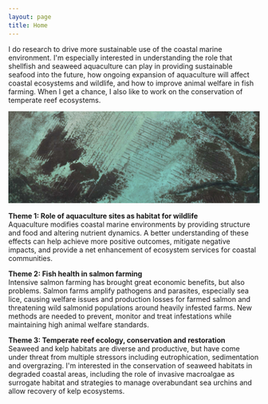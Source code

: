 ```yaml
---
layout: page
title: Home
---
```


I do research to drive more sustainable use of the coastal marine environment. I'm especially interested in understanding the role that shellfish and seaweed aquaculture can play in providing sustainable seafood into the future, how ongoing expansion of aquaculture will affect coastal ecosystems and wildlife, and how to improve animal welfare in fish farming. When I get a chance, I also like to work on the conservation of temperate reef ecosystems.  

![Satellite image of oyster farm, Tasmania](images/oyster-farm-tas.jpeg)  

**Theme 1: Role of aquaculture sites as habitat for wildlife**  
Aquaculture modifies coastal marine environments by providing structure and food and altering nutrient dynamics. A better understanding of these effects can help achieve more positive outcomes, mitigate negative impacts, and provide a net enhancement of ecosystem services for coastal communities.  
  
**Theme 2: Fish health in salmon farming**  
Intensive salmon farming has brought great economic benefits, but also problems. Salmon farms amplify pathogens and parasites, especially sea lice, causing welfare issues and production losses for farmed salmon and threatening wild salmonid populations around heavily infested farms. New methods are needed to prevent, monitor and treat infestations while maintaining high animal welfare standards.  
  
**Theme 3: Temperate reef ecology, conservation and restoration**  
Seaweed and kelp habitats are diverse and productive, but have come under threat from multiple stressors including eutrophication, sedimentation and overgrazing. I'm interested in the conservation of seaweed habitats in degraded coastal areas, including the role of invasive macroalgae as surrogate habitat and strategies to manage overabundant sea urchins and allow recovery of kelp ecosystems.  
